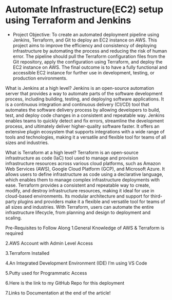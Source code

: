 
# Automate Infrastructure(EC2) setup using Terraform and Jenkins

* Project Objective:
To create an automated deployment pipeline using Jenkins, Terraform, and Git to deploy an EC2 instance on AWS. This project aims to improve the efficiency and consistency of deploying infrastructure by automating the process and reducing the risk of human error. The pipeline should pull the Terraform configuration files from the Git repository, apply the configuration using Terraform, and deploy the EC2 instance on AWS. The final outcome is to have a fully functional and accessible EC2 instance for further use in development, testing, or production environments.

What is Jenkins at a high level?
Jenkins is an open-source automation server that provides a way to automate parts of the software development process, including building, testing, and deploying software applications. It is a continuous integration and continuous delivery (CI/CD) tool that automates the software delivery process by allowing developers to build, test, and deploy code changes in a consistent and repeatable way. Jenkins enables teams to quickly detect and fix errors, streamline the development process, and ultimately deliver higher-quality software faster. It offers an extensive plugin ecosystem that supports integrations with a wide range of tools and technologies, making it a versatile and flexible tool for teams of all sizes and industries.
 
What is Terraform at a high level?
Terraform is an open-source infrastructure as code (IaC) tool used to manage and provision infrastructure resources across various cloud platforms, such as Amazon Web Services (AWS), Google Cloud Platform (GCP), and Microsoft Azure. It allows users to define infrastructure as code using a declarative language, which enables them to manage complex infrastructure deployments with ease. Terraform provides a consistent and repeatable way to create, modify, and destroy infrastructure resources, making it ideal for use in cloud-based environments. Its modular architecture and support for third-party plugins and providers make it a flexible and versatile tool for teams of all sizes and industries. With Terraform, users can automate the entire infrastructure lifecycle, from planning and design to deployment and scaling.

Pre-Requisites to Follow Along
1.General Knowledge of AWS & Terraform is required

2.AWS Account with Admin Level Access

3.Terraform Installed

4.An Integrated Development Environment (IDE) I’m using VS Code

5.Putty used for Programmatic Access

6.Here is the link to my GitHub Repo for this deployment

7.Links to Documentation at the end of the article!
